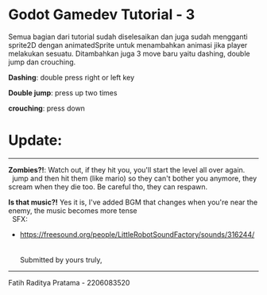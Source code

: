 # Godot Gamedev Tutorial - 3

Semua bagian dari tutorial sudah diselesaikan dan juga sudah mengganti sprite2D dengan animatedSprite untuk menambahkan animasi jika player melakukan sesuatu.
Ditambahkan juga 3 move baru yaitu dashing, double jump dan crouching.

**Dashing**:
double press right or left key

**Double jump**:
press up two times

**crouching**:
press down

# Update:
****

**Zombies?!**:
Watch out, if they hit you, you'll start the level all over again.
\
&nbsp;
jump and then hit them (like mario) so they can't bother you anymore, they scream when they die too. Be careful tho, they can respawn. 

**Is that music?!**
Yes it is, I've added BGM that changes when you're near the enemy, the music becomes more tense
\
&nbsp;
SFX:
- https://freesound.org/people/LittleRobotSoundFactory/sounds/316244/
\
&nbsp;
\
&nbsp;
\
Submitted by yours truly,
-- -
Fatih Raditya Pratama - 2206083520
